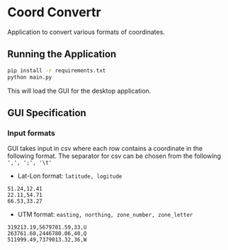 # Coord Convertr
Application to convert various formats of coordinates.


## Running the Application
```bash
pip install -r requirements.txt
python main.py
```
This will load the GUI for the desktop application.

## GUI Specification

### Input formats
GUI takes input in csv where each row contains a coordinate in the following format.
The separator for csv can be chosen from the following `',', ';', '\t'`

- Lat-Lon format: `latitude, logitude`
```
51.24,12.41
22.11,54.71
66.53,33.27
```
- UTM format: `easting, northing, zone_number, zone_letter`
```
319213.19,5679701.59,33,U
263761.60,2446780.06,40,Q
511999.49,7379013.32,36,W
```

